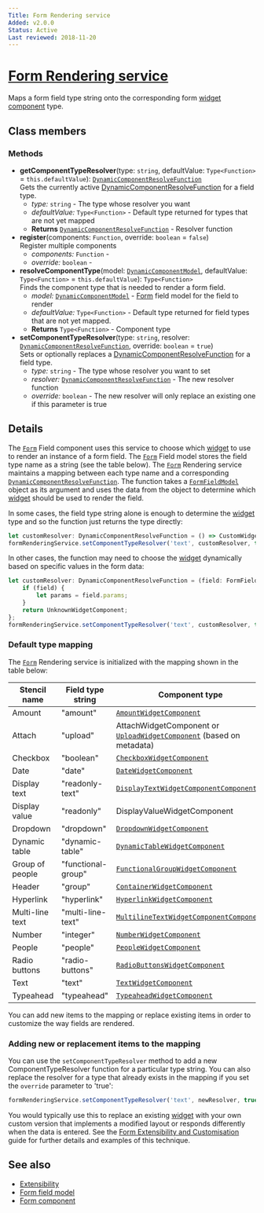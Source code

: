 ```yaml
---
Title: Form Rendering service
Added: v2.0.0
Status: Active
Last reviewed: 2018-11-20
---
```


# [Form Rendering service](../../../lib/core/form/services/form-rendering.service.ts "Defined in form-rendering.service.ts")

Maps a form field type string onto the corresponding form [widget component](../../insights/components/widget.component.md) type.

## Class members

### Methods

-   **getComponentTypeResolver**(type: `string`, defaultValue: `Type<Function>` = `this.defaultValue`): [`DynamicComponentResolveFunction`](../../../lib/core/services/dynamic-component-mapper.service.ts)<br/>
    Gets the currently active [DynamicComponentResolveFunction](../../../lib/core/services/dynamic-component-mapper.service.ts) for a field type.
    -   _type:_ `string`  - The type whose resolver you want
    -   _defaultValue:_ `Type<Function>`  - Default type returned for types that are not yet mapped
    -   **Returns** [`DynamicComponentResolveFunction`](../../../lib/core/services/dynamic-component-mapper.service.ts) - Resolver function
-   **register**(components: `Function`, override: `boolean` = `false`)<br/>
    Register multiple components
    -   _components:_ `Function`  - 
    -   _override:_ `boolean`  - 
-   **resolveComponentType**(model: [`DynamicComponentModel`](../../../lib/core/services/dynamic-component-mapper.service.ts), defaultValue: `Type<Function>` = `this.defaultValue`): `Type<Function>`<br/>
    Finds the component type that is needed to render a form field.
    -   _model:_ [`DynamicComponentModel`](../../../lib/core/services/dynamic-component-mapper.service.ts)  - [Form](../../../lib/process-services/src/lib/task-list/models/form.model.ts) field model for the field to render
    -   _defaultValue:_ `Type<Function>`  - Default type returned for field types that are not yet mapped.
    -   **Returns** `Type<Function>` - Component type
-   **setComponentTypeResolver**(type: `string`, resolver: [`DynamicComponentResolveFunction`](../../../lib/core/services/dynamic-component-mapper.service.ts), override: `boolean` = `true`)<br/>
    Sets or optionally replaces a [DynamicComponentResolveFunction](../../../lib/core/services/dynamic-component-mapper.service.ts) for a field type.
    -   _type:_ `string`  - The type whose resolver you want to set
    -   _resolver:_ [`DynamicComponentResolveFunction`](../../../lib/core/services/dynamic-component-mapper.service.ts)  - The new resolver function
    -   _override:_ `boolean`  - The new resolver will only replace an existing one if this parameter is true

## Details

The [`Form`](../../../lib/process-services/src/lib/task-list/models/form.model.ts) Field component uses this service to choose which [widget](../../../lib/testing/src/lib/core/pages/form/widgets/widget.ts) to use to render an instance of a
form field. The [`Form`](../../../lib/process-services/src/lib/task-list/models/form.model.ts) Field model stores the field type name as a string (see the table below).
The [`Form`](../../../lib/process-services/src/lib/task-list/models/form.model.ts) Rendering service maintains a mapping between each type name and
a corresponding [`DynamicComponentResolveFunction`](../../../lib/core/services/dynamic-component-mapper.service.ts). The function takes a [`FormFieldModel`](../../core/models/form-field.model.md) object as its argument and
uses the data from the object to determine which [widget](../../../lib/testing/src/lib/core/pages/form/widgets/widget.ts) should be used to render the field.

In some cases, the field type string alone is enough to determine the [widget](../../../lib/testing/src/lib/core/pages/form/widgets/widget.ts) type and so the function
just returns the type directly:

```ts
let customResolver: DynamicComponentResolveFunction = () => CustomWidgetComponent;
formRenderingService.setComponentTypeResolver('text', customResolver, true);
```

In other cases, the function may need to choose the [widget](../../../lib/testing/src/lib/core/pages/form/widgets/widget.ts) dynamically based on
specific values in the form data:

```ts
let customResolver: DynamicComponentResolveFunction = (field: FormFieldModel): Type<{}> => {
    if (field) {
        let params = field.params;
    }
    return UnknownWidgetComponent;
};
formRenderingService.setComponentTypeResolver('text', customResolver, true);
```

### Default type mapping

The [`Form`](../../../lib/process-services/src/lib/task-list/models/form.model.ts) Rendering service is initialized with the mapping shown in the table below:

| Stencil name    | Field type string  | Component type                                                                                                                            |
| --------------- | ------------------ | ----------------------------------------------------------------------------------------------------------------------------------------- |
| Amount          | "amount"           | [`AmountWidgetComponent`](../../../lib/core/form/components/widgets/amount/amount.widget.ts)                                              |
| Attach          | "upload"           | AttachWidgetComponent or [`UploadWidgetComponent`](../../../lib/core/form/components/widgets/upload/upload.widget.ts) (based on metadata) |
| Checkbox        | "boolean"          | [`CheckboxWidgetComponent`](../../../lib/core/form/components/widgets/checkbox/checkbox.widget.ts)                                        |
| Date            | "date"             | [`DateWidgetComponent`](../../../lib/core/form/components/widgets/date/date.widget.ts)                                                    |
| Display text    | "readonly-text"    | [`DisplayTextWidgetComponentComponent`](../../../lib/core/form/components/widgets/display-text/display-text.widget.ts)                    |
| Display value   | "readonly"         | DisplayValueWidgetComponent                                                                                                               |
| Dropdown        | "dropdown"         | [`DropdownWidgetComponent`](../../../lib/core/form/components/widgets/dropdown/dropdown.widget.ts)                                        |
| Dynamic table   | "dynamic-table"    | [`DynamicTableWidgetComponent`](../../../lib/core/form/components/widgets/dynamic-table/dynamic-table.widget.ts)                          |
| Group of people | "functional-group" | [`FunctionalGroupWidgetComponent`](../../../lib/core/form/components/widgets/functional-group/functional-group.widget.ts)                 |
| Header          | "group"            | [`ContainerWidgetComponent`](../../../lib/core/form/components/widgets/container/container.widget.ts)                                     |
| Hyperlink       | "hyperlink"        | [`HyperlinkWidgetComponent`](../../../lib/core/form/components/widgets/hyperlink/hyperlink.widget.ts)                                     |
| Multi-line text | "multi-line-text"  | [`MultilineTextWidgetComponentComponent`](../../../lib/core/form/components/widgets/multiline-text/multiline-text.widget.ts)              |
| Number          | "integer"          | [`NumberWidgetComponent`](../../../lib/core/form/components/widgets/number/number.widget.ts)                                              |
| People          | "people"           | [`PeopleWidgetComponent`](../../../lib/core/form/components/widgets/people/people.widget.ts)                                              |
| Radio buttons   | "radio-buttons"    | [`RadioButtonsWidgetComponent`](../../../lib/core/form/components/widgets/radio-buttons/radio-buttons.widget.ts)                          |
| Text            | "text"             | [`TextWidgetComponent`](../../../lib/core/form/components/widgets/text/text.widget.ts)                                                    |
| Typeahead       | "typeahead"        | [`TypeaheadWidgetComponent`](../../../lib/core/form/components/widgets/typeahead/typeahead.widget.ts)                                     |

You can add new items to the mapping or replace existing items in order to customize the way
fields are rendered.

### Adding new or replacement items to the mapping

You can use the `setComponentTypeResolver` method to add a new ComponentTypeResolver function for a
particular type string. You can also replace the resolver for a type that already exists in the mapping
if you set the `override` parameter to 'true':

```ts
formRenderingService.setComponentTypeResolver('text', newResolver, true);
```

You would typically use this to replace an existing [widget](../../../lib/testing/src/lib/core/pages/form/widgets/widget.ts) with your own custom version that
implements a modified layout or responds differently when the data is entered. See the
[Form Extensibility and Customisation](../../user-guide/extensibility.md) guide for further details and examples
of this technique.

## See also

-   [Extensibility](../../user-guide/extensibility.md)
-   [Form field model](../models/form-field.model.md)
-   [Form component](../components/form.component.md)
